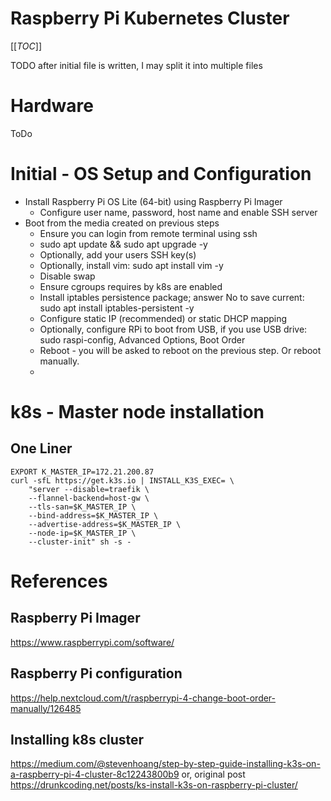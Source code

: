 # Raspberry Pi Kubernetes Cluster

[[_TOC_]]

TODO after initial file is written, I may split it into multiple files 

# Hardware

ToDo

# Initial - OS Setup and Configuration

* Install Raspberry Pi OS Lite (64-bit) using Raspberry Pi Imager
    * Configure user name, password, host name and enable SSH server
* Boot from the media created on previous steps
    * Ensure you can login from remote terminal using ssh
    * sudo apt update && sudo apt upgrade -y 
    * Optionally, add your users SSH key(s)
    * Optionally, install vim: sudo apt install vim -y
    * Disable swap
    * Ensure cgroups requires by k8s are enabled
    * Install iptables persistence package; answer No to save current: sudo apt install iptables-persistent -y
    * Configure static IP (recommended) or static DHCP mapping
    * Optionally, configure RPi to boot from USB, if you use USB drive: sudo raspi-config, Advanced Options, Boot Order
    * Reboot - you will be asked to reboot on the previous step. Or reboot manually.
    * 


# k8s - Master node installation

## One Liner

    EXPORT K_MASTER_IP=172.21.200.87
    curl -sfL https://get.k3s.io | INSTALL_K3S_EXEC= \
        "server --disable=traefik \
        --flannel-backend=host-gw \
        --tls-san=$K_MASTER_IP \
        --bind-address=$K_MASTER_IP \
        --advertise-address=$K_MASTER_IP \
        --node-ip=$K_MASTER_IP \
        --cluster-init" sh -s -


# References

## Raspberry Pi Imager
https://www.raspberrypi.com/software/

## Raspberry Pi configuration

https://help.nextcloud.com/t/raspberrypi-4-change-boot-order-manually/126485

## Installing k8s cluster

https://medium.com/@stevenhoang/step-by-step-guide-installing-k3s-on-a-raspberry-pi-4-cluster-8c12243800b9
or, original post
https://drunkcoding.net/posts/ks-install-k3s-on-raspberry-pi-cluster/













